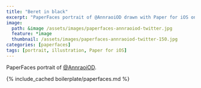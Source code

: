 ```yaml
---
title: "Beret in black"
excerpt: "PaperFaces portrait of @AnnraoiOD drawn with Paper for iOS on an iPad."
image: 
  path: &image /assets/images/paperfaces-annraoiod-twitter.jpg 
  feature: *image
  thumbnail: /assets/images/paperfaces-annraoiod-twitter-150.jpg
categories: [paperfaces]
tags: [portrait, illustration, Paper for iOS]
---
```


PaperFaces portrait of [@AnnraoiOD](https://twitter.com/AnnraoiOD).

{% include_cached boilerplate/paperfaces.md %}
